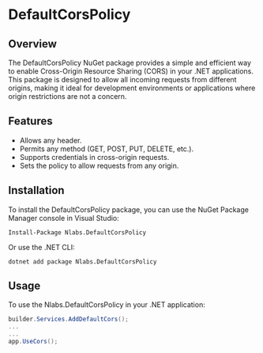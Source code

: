 # DefaultCorsPolicy

## Overview
The DefaultCorsPolicy NuGet package provides a simple and efficient way to enable Cross-Origin Resource Sharing (CORS) in your .NET applications. This package is designed to allow all incoming requests from different origins, making it ideal for development environments or applications where origin restrictions are not a concern.

## Features
- Allows any header.
- Permits any method (GET, POST, PUT, DELETE, etc.).
- Supports credentials in cross-origin requests.
- Sets the policy to allow requests from any origin.

## Installation
To install the DefaultCorsPolicy package, you can use the NuGet Package Manager console in Visual Studio:

```shell
Install-Package Nlabs.DefaultCorsPolicy
```

Or use the .NET CLI:

```shell
dotnet add package Nlabs.DefaultCorsPolicy
```

## Usage
To use the Nlabs.DefaultCorsPolicy in your .NET application:

```csharp
builder.Services.AddDefaultCors();
...
...
app.UseCors();
```